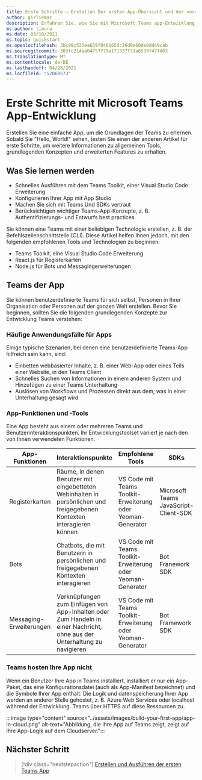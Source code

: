 ```yaml
---
title: Erste Schritte – Erstellen Der ersten App-Übersicht und der voraussetzungen
author: girliemac
description: Erfahren Sie, wie Sie mit Microsoft Teams app-Entwicklung beginnen und Ihre Umgebung einrichten.
ms.author: timura
ms.date: 03/18/2021
ms.topic: quickstart
ms.openlocfilehash: 3bc99c535ea659f046b65dc26d9a60de0dd49cab
ms.sourcegitcommit: 303fc214aa04757779a171337f31a6539f47fd03
ms.translationtype: MT
ms.contentlocale: de-DE
ms.lasthandoff: 04/28/2021
ms.locfileid: "52068573"
---
```

# <a name="get-started-with-microsoft-teams-app-development"></a>Erste Schritte mit Microsoft Teams App-Entwicklung

Erstellen Sie eine einfache App, um die Grundlagen der Teams zu erlernen. Sobald Sie "Hello, World!" sehen, testen Sie einen der anderen Artikel für erste Schritte, um weitere Informationen zu allgemeinen Tools, grundlegenden Konzepten und erweiterten Features zu erhalten.



## <a name="what-youll-learn"></a>Was Sie lernen werden

* Schnelles Ausführen mit dem Teams Toolkit, einer Visual Studio Code Erweiterung 
* Konfigurieren Ihrer App mit App Studio 
* Machen Sie sich mit Teams Und SDKs vertraut
* Berücksichtigen wichtiger Teams-App-Konzepte, z. B. Authentifizierungs- und Entwurfs best practices

Sie können eine Teams mit einer beliebigen Technologie erstellen, z. B. der Befehlszeilenschnittstelle (CLI). Diese Artikel helfen Ihnen jedoch, mit den folgenden empfohlenen Tools und Technologien zu beginnen:

* Teams Toolkit, eine Visual Studio Code Erweiterung
* React.js für Registerkarten
* Node.js für Bots und Messagingerweiterungen


## <a name="teams-app-fundamentals"></a>Teams der App

Sie können benutzerdefinierte Teams für sich selbst, Personen in Ihrer Organisation oder Personen auf der ganzen Welt erstellen. Bevor Sie beginnen, sollten Sie die folgenden grundlegenden Konzepte zur Entwicklung Teams verstehen:

### <a name="common-app-use-cases"></a>Häufige Anwendungsfälle für Apps

Einige typische Szenarien, bei denen eine benutzerdefinierte Teams-App hilfreich sein kann, sind:

* Einbetten webbasierter Inhalte, z. B. einer Web-App oder eines Teils einer Website, in den Teams Client
* Schnelles Suchen von Informationen in einem anderen System und Hinzufügen zu einer Teams Unterhaltung 
* Auslösen von Workflows und Prozessen direkt aus dem, was in einer Unterhaltung gesagt wird 

### <a name="app-capabilities-and-tools"></a>App-Funktionen und -Tools

Eine App besteht aus einem oder mehreren Teams und Benutzerinteraktionspunkten. Ihr Entwicklungstoolset variiert je nach den von Ihnen verwendeten Funktionen.

| **App-Funktionen**| **Interaktionspunkte** | **Empfohlene Tools** | **SDKs** | **Technologiestapel** |
|--------|--------|--------|--------|--------|
| Registerkarten | Räume, in denen Benutzer mit eingebetteten Webinhalten in persönlichen und freigegebenen Kontexten interagieren können | VS Code mit Teams Toolkit-Erweiterung oder Yeoman-Generator | Microsoft Teams JavaScript-Client-SDK | Allgemeine Webtechnologien (HTML, CSS und JavaScript) oder React.js |
| Bots | Chatbots, die mit Benutzern in persönlichen und freigegebenen Kontexten interagieren | VS Code mit Teams Toolkit-Erweiterung oder Yeoman-Generator | Bot Franework SDK | Node.js, C# oder Python | 
| Messaging-Erweiterungen | Verknüpfungen zum Einfügen von App-Inhalten oder Zum Handeln in einer Nachricht, ohne aus der Unterhaltung zu navigieren | VS Code mit Teams Toolkit-Erweiterung oder Yeoman-Generator | Bot Framework SDK | Node.js, C# oder Python |

### <a name="teams-doesnt-host-your-app"></a>Teams hosten Ihre App nicht

Wenn ein Benutzer Ihre App in Teams installiert, installiert er nur ein App-Paket, das eine Konfigurationsdatei (auch als App-Manifest bezeichnet) und die Symbole Ihrer App enthält. Die Logik und datenspeicherung Ihrer App werden an anderer Stelle gehostet, z. B. Azure Web Services oder localhost während der Entwicklung. Teams über HTTPS auf diese Ressourcen zu.

:::image type="content" source="../assets/images/build-your-first-app/app-in-cloud.png" alt-text="Abbildung, die Ihre App auf Teams zeigt, zeigt auf Ihre App-Logik auf dem Cloudserver.":::

## <a name="next-step"></a>Nächster Schritt

> [!div class="nextstepaction"]
> [Erstellen und Ausführen der ersten Teams App](../build-your-first-app/build-and-run.md)
